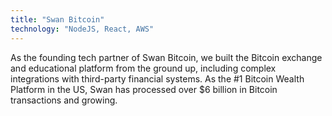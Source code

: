```yaml
---
title: "Swan Bitcoin"
technology: "NodeJS, React, AWS"
---
```


As the founding tech partner of Swan Bitcoin, we built the Bitcoin exchange and educational platform from the ground up, including complex integrations with third-party financial systems. As the #1 Bitcoin Wealth Platform in the US, Swan has processed over $6 billion in Bitcoin transactions and growing.
